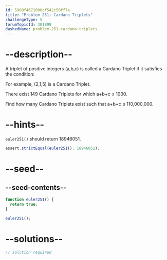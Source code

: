 ```yaml
---
id: 5900f4671000cf542c50ff7a
title: "Problem 251: Cardano Triplets"
challengeType: 5
forumTopicId: 301899
dashedName: problem-251-cardano-triplets
---
```


# --description--

A triplet of positive integers (a,b,c) is called a Cardano Triplet if it satisfies the condition:

For example, (2,1,5) is a Cardano Triplet.

There exist 149 Cardano Triplets for which a+b+c ≤ 1000.

Find how many Cardano Triplets exist such that a+b+c ≤ 110,000,000.

# --hints--

`euler251()` should return 18946051.

```js
assert.strictEqual(euler251(), 18946051);
```

# --seed--

## --seed-contents--

```js
function euler251() {
  return true;
}

euler251();
```

# --solutions--

```js
// solution required
```
